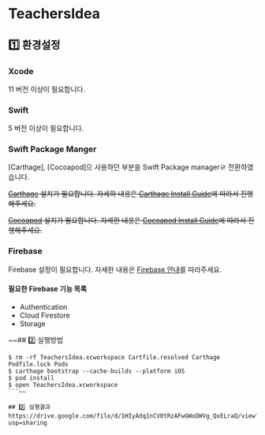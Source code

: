 TeachersIdea
====

## 1️⃣ 환경설정
### Xcode
11 버전 이상이 필요합니다.

### Swift
5 버전 이상이 필요합니다.

### Swift Package Manger
[Carthage], [Cocoapod]으 사용하던 부분을 Swift Package managerㄹ 전환하였습니다.


~~[Carthage](https://github.com/Carthage/Carthage) 설치가 필요합니다.
자세하 내용은 [Carthage Install Guide](https://github.com/Carthage/Carthage#installing-carthage)에 따라서 진행해주세요.~~

~~[Cocoapod](https://cocoapods.org/) 설치가 필요합니다.
자세한 내용은 [Cocoapod Install Guide](https://guides.cocoapods.org/using/getting-started.html#installation)에 따라서 진행해주세요.~~

### Firebase
Firebase 설정이 필요합니다.
자세한 내용은 [Firebase 안내](https://firebase.google.com/docs?hl=ko)를 따라주세요.

#### 필요한 Firebase 기능 목록
- Authentication
- Cloud Firestore
- Storage

~~## 2️⃣ 실행방법
```
$ rm -rf TeachersIdea.xcworkspace Cartfile.resolved Carthage Podfile.lock Pods
$ carthage bootstrap --cache-builds --platform iOS
$ pod install
$ open TeachersIdea.xcworkspace
```~~

## 3️⃣ 실행결과
https://drive.google.com/file/d/1HIyAdq1nCV0tRzAFwGWoDWVg_QxELraQ/view?usp=sharing
